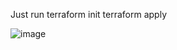 Just run terraform init 
terraform apply

![image](https://github.com/kolizo12/prototype/assets/20117523/6081f084-b1e1-44f9-969d-0c6e5d824c38)
